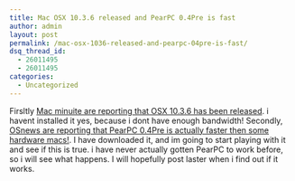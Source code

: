 ```yaml
---
title: Mac OSX 10.3.6 released and PearPC 0.4Pre is fast
author: admin
layout: post
permalink: /mac-osx-1036-released-and-pearpc-04pre-is-fast/
dsq_thread_id:
  - 26011495
  - 26011495
categories:
  - Uncategorized
---
```

Firsltly [Mac minuite are reporting that OSX 10.3.6 has been released][1]. i havent installed it yes, because i dont have enough bandwidth! Secondly, [OSnews are reporting that PearPC 0.4Pre is actually faster then some hardware macs!][2]. I have downloaded it, and im going to start playing with it and see if this is true. i have never actually gotten PearPC to work before, so i will see what happens. I will hopefully post laster when i find out if it works.

 [1]: http://www.macminute.com/2004/11/05/macosx/
 [2]: http://www.osnews.com/story.php?news_id=8789